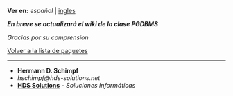 **Ver en:** _español_ | [ingles](http://code.google.com/p/javaclassesrepository/wiki/PGDBMS?tm=6&wl=en)

**_En breve se actualizará el wiki de la clase PGDBMS_**

_Gracias por su comprension_

[Volver a la lista de paquetes](http://code.google.com/p/javaclassesrepository/wiki/packages?tm=6&wl=es)

---

  * **Hermann D. Schimpf**
  * _hschimpf@hds-solutions.net_
  * **[HDS Solutions](http://hds-solutions.net)** - _Soluciones Informáticas_